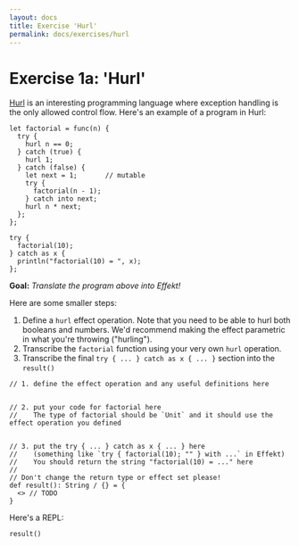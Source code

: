 ```yaml
---
layout: docs
title: Exercise 'Hurl'
permalink: docs/exercises/hurl
---
```


# Exercise 1a: 'Hurl'

[Hurl](https://hurl.wtf) is an interesting programming language where exception handling is the only allowed control flow.
Here's an example of a program in Hurl:
```hurl
let factorial = func(n) {
  try {
    hurl n == 0;
  } catch (true) {
    hurl 1;
  } catch (false) {
    let next = 1;       // mutable
    try {
      factorial(n - 1);
    } catch into next;
    hurl n * next;
  };
};

try {
  factorial(10);
} catch as x {
  println("factorial(10) = ", x);
};
```

**Goal:** _Translate the program above into Effekt!_

Here are some smaller steps:
1. Define a `hurl` effect operation. Note that you need to be able to hurl both booleans and numbers.
   We'd recommend making the effect parametric in what you're throwing ("hurling").
2. Transcribe the `factorial` function using your very own `hurl` operation.
3. Transcribe the final `try { ... } catch as x { ... }` section into the `result()`

```effekt
// 1. define the effect operation and any useful definitions here


// 2. put your code for factorial here
//    The type of factorial should be `Unit` and it should use the effect operation you defined


// 3. put the try { ... } catch as x { ... } here
//    (something like `try { factorial(10); "" } with ...` in Effekt)
//    You should return the string "factorial(10) = ..." here
//
// Don't change the return type or effect set please!
def result(): String / {} = {
  <> // TODO
}
```

Here's a REPL:

```effekt:repl
result()
```